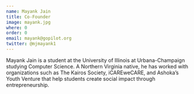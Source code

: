 ```yaml
---
name: Mayank Jain
title: Co-Founder
image: mayank.jpg
where: 0
order: 0
email: mayank@gopilot.org
twitter: @mjmayank1
---
```


Mayank Jain is a student at the University of Illinois at Urbana-Champaign studying Computer Science. A Northern Virginia native, he has worked with organizations such as The Kairos Society, iCAREweCARE, and Ashoka’s Youth Venture that help students create social impact through entrepreneurship.
